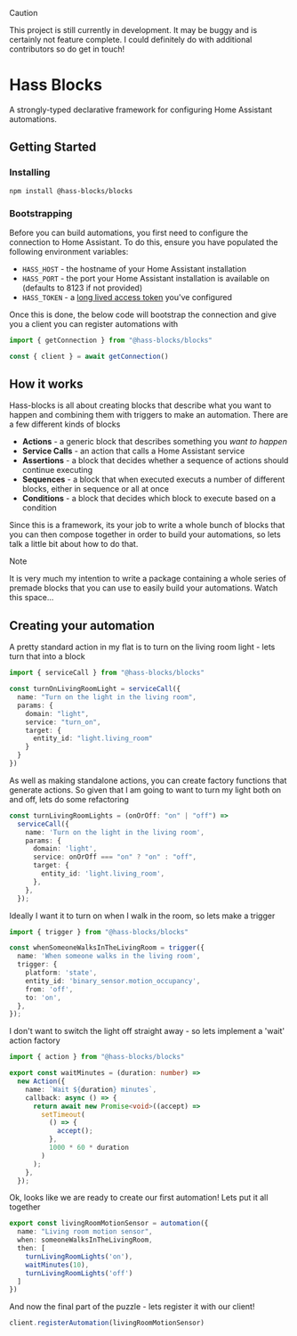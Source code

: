 > [!CAUTION]
> This project is still currently in development. It may be buggy and is certainly not feature complete. I could definitely do with additional contributors so do get in touch!

# Hass Blocks

A strongly-typed declarative framework for configuring Home Assistant automations.

## Getting Started

### Installing

`npm install @hass-blocks/blocks`

### Bootstrapping

Before you can build automations, you first need to configure the connection to Home Assistant. To do this, ensure you have populated the following environment variables:

- `HASS_HOST` - the hostname of your Home Assistant installation
- `HASS_PORT` - the port your Home Assistant installation is available on (defaults to 8123 if not provided)
- `HASS_TOKEN` - a [long lived access token](https://developers.home-assistant.io/docs/auth_api/#long-lived-access-token) you've configured

Once this is done, the below code will bootstrap the connection and give you a client you can register automations with

```TypeScript
import { getConnection } from "@hass-blocks/blocks"

const { client } = await getConnection()
```

## How it works

Hass-blocks is all about creating blocks that describe what you want to happen and combining them with triggers to make an automation. There are a few different kinds of blocks 

- **Actions** - a generic block that describes something you *want to happen*
- **Service Calls** - an action that calls a Home Assistant service
- **Assertions** - a block that decides whether a sequence of actions should continue executing
- **Sequences** - a block that when executed executs a number of different blocks, either in sequence or all at once
- **Conditions** - a block that decides which block to execute based on a condition

Since this is a framework, its your job to write a whole bunch of blocks that you can then compose together in order to build your automations, so lets talk a little bit about how to do that.

> [!NOTE]
> It is very much my intention to write a package containing a whole series of premade blocks that you can use to easily build your automations. Watch this space...

## Creating your automation

A pretty standard action in my flat is to turn on the living room light - lets turn that into a block

```TypeScript
import { serviceCall } from "@hass-blocks/blocks"

const turnOnLivingRoomLight = serviceCall({
  name: "Turn on the light in the living room",
  params: {
    domain: "light",
    service: "turn_on",
    target: {
      entity_id: "light.living_room"
    }
  }
})
```

As well as making standalone actions, you can create factory functions that generate actions. So given that I am going to want to turn my light both on and off, lets do some refactoring


```TypeScript
const turnLivingRoomLights = (onOrOff: "on" | "off") =>
  serviceCall({
    name: 'Turn on the light in the living room',
    params: {
      domain: 'light',
      service: onOrOff === "on" ? "on" : "off",
      target: {
        entity_id: 'light.living_room',
      },
    },
  });
```

Ideally I want it to turn on when I walk in the room, so lets make a trigger

```TypeScript
import { trigger } from "@hass-blocks/blocks"

const whenSomeoneWalksInTheLivingRoom = trigger({
  name: 'When someone walks in the living room',
  trigger: {
    platform: 'state',
    entity_id: 'binary_sensor.motion_occupancy',
    from: 'off',
    to: 'on',
  },
});

```

I don't want to switch the light off straight away - so lets implement a 'wait' action factory


```TypeScript
import { action } from "@hass-blocks/blocks"

export const waitMinutes = (duration: number) =>
  new Action({
    name: `Wait ${duration} minutes`,
    callback: async () => {
      return await new Promise<void>((accept) =>
        setTimeout(
          () => {
            accept();
          },
          1000 * 60 * duration
        )
      );
    },
  });
```

Ok, looks like we are ready to create our first automation! Lets put it all together

```TypeScript
export const livingRoomMotionSensor = automation({
  name: "Living room motion sensor",
  when: someoneWalksInTheLivingRoom,
  then: [
    turnLivingRoomLights('on'),
    waitMinutes(10),
    turnLivingRoomLights('off')
  ]
})
```

And now the final part of the puzzle - lets register it with our client!

```TypeScript
client.registerAutomation(livingRoomMotionSensor)
```